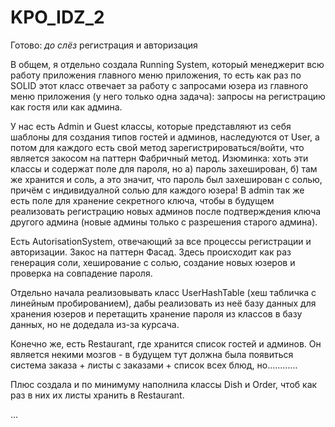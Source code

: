 # KPO_IDZ_2

Готово: *до слёз*
регистрация и авторизация

В общем, я отдельно создала Running System, который менеджерит всю работу приложения главного меню приложения, то есть как раз по SOLID этот класс отвечает за работу с запросами юзера из главного меню приложения (у него только одна задача): запросы на регистрацию как гостя или как админа.

У нас есть Admin и Guest классы, которые представляют из себя шаблоны для создания типов гостей и админов, наследуются от User, а потом для каждого есть свой метод зарегистрироваться/войти, что является закосом на паттерн Фабричный метод. Изюминка: хоть эти классы и содержат поле для пароля, но а) пароль захеширован, б) там же хранится и соль, а это значит, что пароль был захеширован с солью, причём с индивидуалной солью для каждого юзера! В admin так же есть поле для хранение секретного ключа, чтобы в будущем реализовать регистрацию новых админов после подтверждения ключа другого админа (новые админы только с разрешения старого админа).

Есть AutorisationSystem, отвечающий за все процессы регистрации и авторизации. Закос на паттерн Фасад. Здесь происходит как раз генерация соли, хеширование с солью, создание новых юзеров и проверка на совпадение пароля.

Отдельно начала реализовывать класс UserHashTable (хеш табличка с линейным пробированием), дабы реализовать из неё базу данных для хранения юзеров и перетащить хранение пароля из классов в базу данных, но не додедала из-за курсача.

Конечно же, есть Restaurant, где хранится список гостей и админов. Он является некими мозгов - в будущем тут должна была появиться система заказа + листы с заказами + список всех блюд, но............

Плюс создала и по минимуму наполнила классы Dish и Order, чтоб как раз в них их листы хранить в Restaurant.

...
